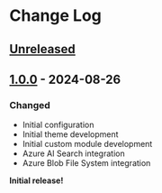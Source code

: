 # Change Log

## [Unreleased][unreleased]

## [1.0.0] - 2024-08-26

### Changed

- Initial configuration
- Initial theme development
- Initial custom module development
- Azure AI Search integration
- Azure Blob File System integration

**Initial release!**

[unreleased]: https://github.com/skytech-americorps/LearningCampusLMS/compare/1.0.0...main
[1.0.0]: https://github.com/skytech-americorps/LearningCampusLMS/releases/tag/1.0.0
